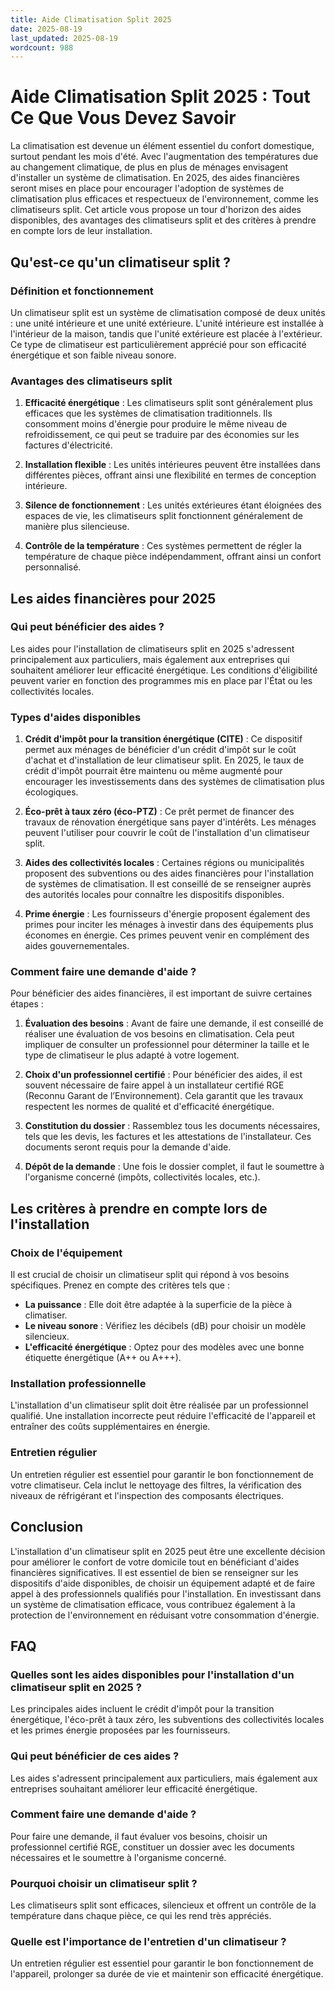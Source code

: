 ```yaml
---
title: Aide Climatisation Split 2025
date: 2025-08-19
last_updated: 2025-08-19
wordcount: 988
---
```


# Aide Climatisation Split 2025 : Tout Ce Que Vous Devez Savoir

La climatisation est devenue un élément essentiel du confort domestique, surtout pendant les mois d'été. Avec l'augmentation des températures due au changement climatique, de plus en plus de ménages envisagent d'installer un système de climatisation. En 2025, des aides financières seront mises en place pour encourager l'adoption de systèmes de climatisation plus efficaces et respectueux de l'environnement, comme les climatiseurs split. Cet article vous propose un tour d'horizon des aides disponibles, des avantages des climatiseurs split et des critères à prendre en compte lors de leur installation.

## Qu'est-ce qu'un climatiseur split ?

### Définition et fonctionnement

Un climatiseur split est un système de climatisation composé de deux unités : une unité intérieure et une unité extérieure. L'unité intérieure est installée à l'intérieur de la maison, tandis que l'unité extérieure est placée à l'extérieur. Ce type de climatiseur est particulièrement apprécié pour son efficacité énergétique et son faible niveau sonore.

### Avantages des climatiseurs split

1. **Efficacité énergétique** : Les climatiseurs split sont généralement plus efficaces que les systèmes de climatisation traditionnels. Ils consomment moins d'énergie pour produire le même niveau de refroidissement, ce qui peut se traduire par des économies sur les factures d'électricité.

2. **Installation flexible** : Les unités intérieures peuvent être installées dans différentes pièces, offrant ainsi une flexibilité en termes de conception intérieure.

3. **Silence de fonctionnement** : Les unités extérieures étant éloignées des espaces de vie, les climatiseurs split fonctionnent généralement de manière plus silencieuse.

4. **Contrôle de la température** : Ces systèmes permettent de régler la température de chaque pièce indépendamment, offrant ainsi un confort personnalisé.

## Les aides financières pour 2025

### Qui peut bénéficier des aides ?

Les aides pour l'installation de climatiseurs split en 2025 s'adressent principalement aux particuliers, mais également aux entreprises qui souhaitent améliorer leur efficacité énergétique. Les conditions d'éligibilité peuvent varier en fonction des programmes mis en place par l'État ou les collectivités locales.

### Types d'aides disponibles

1. **Crédit d'impôt pour la transition énergétique (CITE)** : Ce dispositif permet aux ménages de bénéficier d'un crédit d'impôt sur le coût d'achat et d'installation de leur climatiseur split. En 2025, le taux de crédit d'impôt pourrait être maintenu ou même augmenté pour encourager les investissements dans des systèmes de climatisation plus écologiques.

2. **Éco-prêt à taux zéro (éco-PTZ)** : Ce prêt permet de financer des travaux de rénovation énergétique sans payer d'intérêts. Les ménages peuvent l'utiliser pour couvrir le coût de l'installation d'un climatiseur split.

3. **Aides des collectivités locales** : Certaines régions ou municipalités proposent des subventions ou des aides financières pour l'installation de systèmes de climatisation. Il est conseillé de se renseigner auprès des autorités locales pour connaître les dispositifs disponibles.

4. **Prime énergie** : Les fournisseurs d'énergie proposent également des primes pour inciter les ménages à investir dans des équipements plus économes en énergie. Ces primes peuvent venir en complément des aides gouvernementales.

### Comment faire une demande d'aide ?

Pour bénéficier des aides financières, il est important de suivre certaines étapes :

1. **Évaluation des besoins** : Avant de faire une demande, il est conseillé de réaliser une évaluation de vos besoins en climatisation. Cela peut impliquer de consulter un professionnel pour déterminer la taille et le type de climatiseur le plus adapté à votre logement.

2. **Choix d'un professionnel certifié** : Pour bénéficier des aides, il est souvent nécessaire de faire appel à un installateur certifié RGE (Reconnu Garant de l’Environnement). Cela garantit que les travaux respectent les normes de qualité et d'efficacité énergétique.

3. **Constitution du dossier** : Rassemblez tous les documents nécessaires, tels que les devis, les factures et les attestations de l'installateur. Ces documents seront requis pour la demande d'aide.

4. **Dépôt de la demande** : Une fois le dossier complet, il faut le soumettre à l'organisme concerné (impôts, collectivités locales, etc.).

## Les critères à prendre en compte lors de l'installation

### Choix de l'équipement

Il est crucial de choisir un climatiseur split qui répond à vos besoins spécifiques. Prenez en compte des critères tels que :

- **La puissance** : Elle doit être adaptée à la superficie de la pièce à climatiser.
- **Le niveau sonore** : Vérifiez les décibels (dB) pour choisir un modèle silencieux.
- **L'efficacité énergétique** : Optez pour des modèles avec une bonne étiquette énergétique (A++ ou A+++).

### Installation professionnelle

L'installation d'un climatiseur split doit être réalisée par un professionnel qualifié. Une installation incorrecte peut réduire l'efficacité de l'appareil et entraîner des coûts supplémentaires en énergie.

### Entretien régulier

Un entretien régulier est essentiel pour garantir le bon fonctionnement de votre climatiseur. Cela inclut le nettoyage des filtres, la vérification des niveaux de réfrigérant et l'inspection des composants électriques.

## Conclusion

L'installation d'un climatiseur split en 2025 peut être une excellente décision pour améliorer le confort de votre domicile tout en bénéficiant d'aides financières significatives. Il est essentiel de bien se renseigner sur les dispositifs d'aide disponibles, de choisir un équipement adapté et de faire appel à des professionnels qualifiés pour l'installation. En investissant dans un système de climatisation efficace, vous contribuez également à la protection de l'environnement en réduisant votre consommation d'énergie.

## FAQ

### Quelles sont les aides disponibles pour l'installation d'un climatiseur split en 2025 ?

Les principales aides incluent le crédit d'impôt pour la transition énergétique, l'éco-prêt à taux zéro, les subventions des collectivités locales et les primes énergie proposées par les fournisseurs.

### Qui peut bénéficier de ces aides ?

Les aides s'adressent principalement aux particuliers, mais également aux entreprises souhaitant améliorer leur efficacité énergétique.

### Comment faire une demande d'aide ?

Pour faire une demande, il faut évaluer vos besoins, choisir un professionnel certifié RGE, constituer un dossier avec les documents nécessaires et le soumettre à l'organisme concerné.

### Pourquoi choisir un climatiseur split ?

Les climatiseurs split sont efficaces, silencieux et offrent un contrôle de la température dans chaque pièce, ce qui les rend très appréciés.

### Quelle est l'importance de l'entretien d'un climatiseur ?

Un entretien régulier est essentiel pour garantir le bon fonctionnement de l'appareil, prolonger sa durée de vie et maintenir son efficacité énergétique.